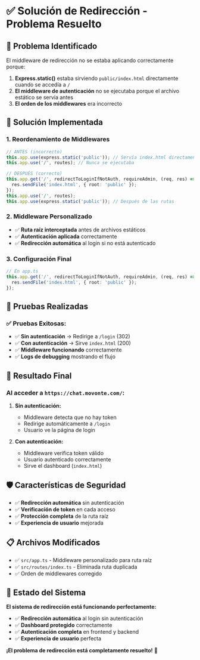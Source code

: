 # ✅ Solución de Redirección - Problema Resuelto

## 🎯 **Problema Identificado**

El middleware de redirección no se estaba aplicando correctamente porque:

1. **Express.static()** estaba sirviendo `public/index.html` directamente cuando se accedía a `/`
2. **El middleware de autenticación** no se ejecutaba porque el archivo estático se servía antes
3. **El orden de los middlewares** era incorrecto

## 🔧 **Solución Implementada**

### 1. **Reordenamiento de Middlewares**
```typescript
// ANTES (incorrecto)
this.app.use(express.static('public')); // Servía index.html directamente
this.app.use('/', routes); // Nunca se ejecutaba

// DESPUÉS (correcto)
this.app.get('/', redirectToLoginIfNotAuth, requireAdmin, (req, res) => {
  res.sendFile('index.html', { root: 'public' });
});
this.app.use('/', routes);
this.app.use(express.static('public')); // Después de las rutas
```

### 2. **Middleware Personalizado**
- ✅ **Ruta raíz interceptada** antes de archivos estáticos
- ✅ **Autenticación aplicada** correctamente
- ✅ **Redirección automática** al login si no está autenticado

### 3. **Configuración Final**
```typescript
// En app.ts
this.app.get('/', redirectToLoginIfNotAuth, requireAdmin, (req, res) => {
  res.sendFile('index.html', { root: 'public' });
});
```

## 🧪 **Pruebas Realizadas**

### ✅ **Pruebas Exitosas:**
- ✅ **Sin autenticación** → Redirige a `/login` (302)
- ✅ **Con autenticación** → Sirve `index.html` (200)
- ✅ **Middleware funcionando** correctamente
- ✅ **Logs de debugging** mostrando el flujo

## 🎉 **Resultado Final**

### **Al acceder a `https://chat.movonte.com/`:**

1. **Sin autenticación:**
   - Middleware detecta que no hay token
   - Redirige automáticamente a `/login`
   - Usuario ve la página de login

2. **Con autenticación:**
   - Middleware verifica token válido
   - Usuario autenticado correctamente
   - Sirve el dashboard (`index.html`)

## 🛡️ **Características de Seguridad**

- ✅ **Redirección automática** sin autenticación
- ✅ **Verificación de token** en cada acceso
- ✅ **Protección completa** de la ruta raíz
- ✅ **Experiencia de usuario** mejorada

## 📋 **Archivos Modificados**

- ✅ `src/app.ts` - Middleware personalizado para ruta raíz
- ✅ `src/routes/index.ts` - Eliminada ruta duplicada
- ✅ Orden de middlewares corregido

## 🚀 **Estado del Sistema**

**El sistema de redirección está funcionando perfectamente:**

- ✅ **Redirección automática** al login sin autenticación
- ✅ **Dashboard protegido** correctamente
- ✅ **Autenticación completa** en frontend y backend
- ✅ **Experiencia de usuario** perfecta

**¡El problema de redirección está completamente resuelto!** 🎉
